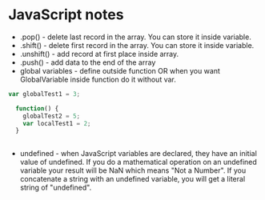 # JavaScript notes

- .pop() - delete last record in the array. You can store it inside variable.
- .shift() - delete first record in the array. You can store it inside variable.
- .unshift() - add record at first place inside array.
- .push() - add data to the end of the array
- global variables - define outside function OR when you want GlobalVariable inside function do it without var.

``` javascript
var globalTest1 = 3;

  function() {
    globalTest2 = 5;
    var localTest1 = 2;
  }
  
```
- undefined - when JavaScript variables are declared, they have an initial value of undefined. If you do a mathematical operation on an undefined variable your result will be NaN which means "Not a Number". If you concatenate a string with an undefined variable, you will get a literal string of "undefined".
